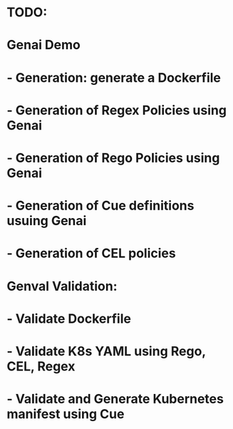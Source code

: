 
# TODO:

# Genai Demo

# - Generation: generate a Dockerfile

# - Generation of Regex Policies using Genai

# - Generation of Rego Policies using Genai

# - Generation of Cue definitions usuing Genai

# - Generation of CEL policies

#

# Genval Validation:

# - Validate Dockerfile

# - Validate K8s YAML using Rego, CEL, Regex

# - Validate and Generate Kubernetes manifest using Cue
